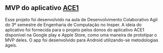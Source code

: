 ## MVP do aplicativo [ACE1](https://play.google.com/store/apps/details?id=com.aceoneapp)

Esse projeto foi desenvolvido na aula de Desenvolvimento Colaborativo Agil do 3º semestre de Engenharia de Computação no Insper.
A ideia do aplicativo foi fornecida para o projeto pelos donos do aplicativo ACE1 disponível na Google play e Apple Store, como uma maneira de prototipar o MVP deles. O app foi desenvolvido para Android utilizando-se metodologias ágeis.
